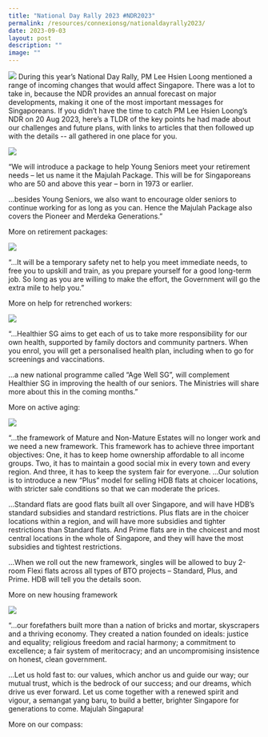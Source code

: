 ```yaml
---
title: "National Day Rally 2023 #NDR2023"
permalink: /resources/connexionsg/nationaldayrally2023/
date: 2023-09-03
layout: post
description: ""
image: ""
---
```


![](/images/connexionsg/2023/national%20day%20rally.jpg)
During this year’s National Day Rally, PM Lee Hsien Loong mentioned a range of incoming changes that would affect Singapore. There was a lot to take in, because the NDR provides an annual forecast on major developments, making it one of the most important messages for Singaporeans.
If you didn’t have the time to catch PM Lee Hsien Loong’s NDR on 20 Aug 2023, here’s a TLDR of the key points he had made about our challenges and future plans, with links to articles that then followed up with the details -- all gathered in one place for you.

![](/images/connexionsg/2023/ndrally2.jpg)


“We will introduce a package to help Young Seniors meet your retirement needs – let us name it the Majulah Package. This will be for Singaporeans who are 50 and above this year – born in 1973 or earlier.



…besides Young Seniors, we also want to encourage older seniors to continue working for as long as you can. Hence the Majulah Package also covers the Pioneer and Merdeka Generations.”

More on retirement packages:

![](/images/connexionsg/2023/ndrally3.jpg)

“…It will be a temporary safety net to help you meet immediate needs, to free you to upskill and train, as you prepare yourself for a good long-term job. So long as you are willing to make the effort, the Government will go the extra mile to help you.”

More on help for retrenched workers:

![](/images/connexionsg/2023/ndrally4.jpg)



“…Healthier SG aims to get each of us to take more responsibility for our own health, supported by family doctors and community partners. When you enrol, you will get a personalised health plan, including when to go for screenings and vaccinations.

…a new national programme called “Age Well SG”, will complement Healthier SG in improving the health of our seniors. The Ministries will share more about this in the coming months.”

More on active aging:

![](/images/connexionsg/2023/ndrally5.jpg)


“…the framework of Mature and Non-Mature Estates will no longer work and we need a new framework. This framework has to achieve three important objectives: One, it has to keep home ownership affordable to all income groups. Two, it has to maintain a good social mix in every town and every region. And three, it has to keep the system fair for everyone.
…Our solution is to introduce a new “Plus” model for selling HDB flats at choicer locations, with stricter sale conditions so that we can moderate the prices.

…Standard flats are good flats built all over Singapore, and will have HDB’s standard subsidies and standard restrictions. Plus flats are in the choicer locations within a region, and will have more subsidies and tighter restrictions than Standard flats. And Prime flats are in the choicest and most central locations in the whole of Singapore, and they will have the most subsidies and tightest restrictions.

…When we roll out the new framework, singles will be allowed to buy 2-room Flexi flats across all types of BTO projects – Standard, Plus, and Prime. HDB will tell you the details soon.

More on new housing framework


![](/images/connexionsg/2023/ndrally6.jpg)

“…our forefathers built more than a nation of bricks and mortar, skyscrapers and a thriving economy. They created a nation founded on ideals: justice and equality; religious freedom and racial harmony; a commitment to excellence; a fair system of meritocracy; and an uncompromising insistence on honest, clean government.

…Let us hold fast to: our values, which anchor us and guide our way; our mutual trust, which is the bedrock of our success; and our dreams, which drive us ever forward. Let us come together with a renewed spirit and vigour, a semangat yang baru, to build a better, brighter Singapore for generations to come. Majulah Singapura!

More on our compass:


